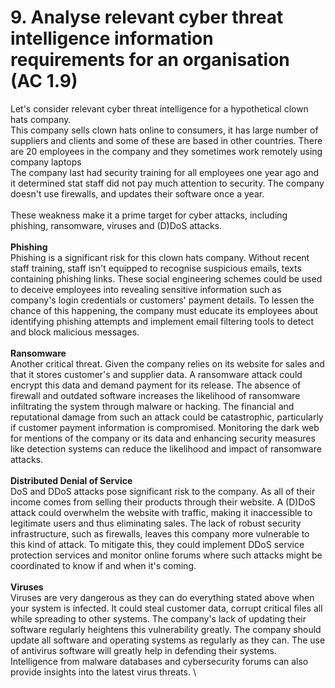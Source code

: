 # 9. Analyse relevant cyber threat intelligence information requirements for an organisation (AC 1.9)

Let's consider relevant cyber threat intelligence for a hypothetical clown hats company.\
This company sells clown hats online to consumers, it has large number of suppliers and clients and some of these are based in other countries.  There are 20 employees in the company and they sometimes work remotely using company laptops\
The company last had security training for all employees one year ago and it determined stat staff did not pay much attention to security. The company doesn't use firewalls, and updates their software once a year.\
\
These weakness make it a prime target for cyber attacks, including phishing, ransomware, viruses and (D)DoS attacks.\
\
**Phishing**\
Phishing is a significant risk for this clown hats company. Without recent staff training, staff isn't equipped to recognise suspicious emails, texts containing phishing links. These social engineering schemes could be used to deceive employees into revealing sensitive information such as company's login credentials or customers' payment details. To lessen the chance of this happening, the company must educate its employees about identifying phishing attempts and implement email filtering tools to detect and block malicious messages.\
\
**Ransomware**\
Another critical threat. Given the company relies on its website for sales and that it stores customer's and supplier data. A ransomware attack could encrypt this data and demand payment for its release. The absence of firewall and outdated software increases the likelihood of ransomware infiltrating the system through malware or hacking. The financial and reputational damage from such an attack could be catastrophic, particularly if customer payment information is compromised. Monitoring the dark web for mentions of the company or its data and enhancing security measures like detection systems can reduce the likelihood and impact of ransomware attacks.\
\
**Distributed Denial of Service**\
DoS and DDoS attacks pose significant risk to the company. As all of their income comes from selling their products through their website. A (D)DoS attack could overwhelm the website with traffic, making it inaccessible to legitimate users and thus eliminating sales. The lack of robust security infrastructure, such as firewalls, leaves this company more vulnerable to this kind of attack. To mitigate this, they could implement DDoS service protection services and monitor online forums where such attacks might be coordinated to know if and when it's coming.\
\
**Viruses**\
Viruses are very dangerous as they can do everything stated above when your system is infected. It could steal customer data, corrupt critical files all while spreading to other systems. The company's lack of updating their software regularly heightens this vulnerability greatly. The company should update all software and operating systems as regularly as they can. The use of antivirus software will greatly help in defending their systems. Intelligence from malware databases and cybersecurity forums can also provide insights into the latest virus threats. \
